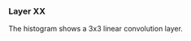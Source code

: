 ### Layer XX

The histogram shows a 3x3 linear convolution layer.
<div id='d3divXX'></div>
<script>d3.json("data/dataXX.json", function(x){initHistogram(x,"#d3divXX");});</script>

